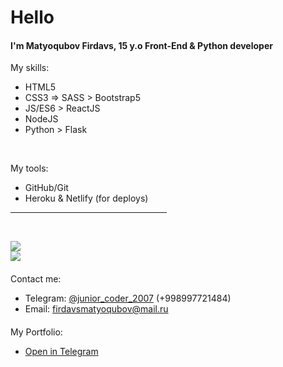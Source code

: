 <h1>Hello</h1>
<h4>I'm Matyoqubov Firdavs, 15 y.o Front-End & Python developer</h4>
My skills:

- HTML5
- CSS3 => SASS > Bootstrap5
- JS/ES6 > ReactJS
- NodeJS
- Python > Flask

<br>

My tools:
- GitHub/Git
- Heroku & Netlify (for deploys)

<hr width="250px">
<br>

![](https://github-readme-stats.vercel.app/api/top-langs/?username=matyokubov&show_icons=true&theme=tokyonight)<br>
![](https://github-readme-stats.vercel.app/api?username=matyokubov&show_icons=true&theme=tokyonight)
<h4></h4>
Contact me:

- Telegram: <a href="https://t.me/junior_coder_2007">@junior_coder_2007</a> (+998997721484)
- Email: firdavsmatyoqubov@mail.ru
<h4></h4>
My Portfolio:

- <a href="https://t.me/Matyoqubov_Firdavs">Open in Telegram</hr>
 
